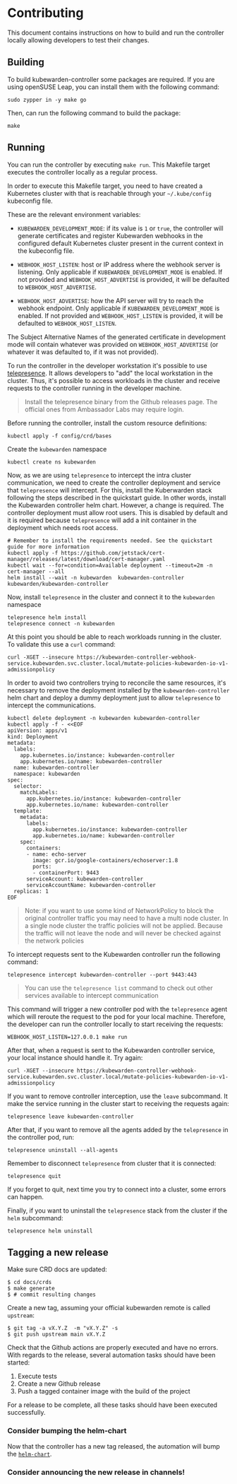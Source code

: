 # Contributing

This document contains instructions on how to build and run the controller locally
allowing developers to test their changes.

## Building

To build kubewarden-controller some packages are required. If you are using
openSUSE Leap, you can install them with the following command:

```
sudo zypper in -y make go
```

Then, can run the following command to build the package:

```
make
```

## Running

You can run the controller by executing `make run`. This Makefile
target executes the controller locally as a regular process.

In order to execute this Makefile target, you need to have created a Kubernetes
cluster with that is reachable through your `~/.kube/config` kubeconfig file.

These are the relevant environment variables:

- `KUBEWARDEN_DEVELOPMENT_MODE`: if its value is `1` or `true`, the
  controller will generate certificates and register Kubewarden
  webhooks in the configured default Kubernetes cluster present in the
  current context in the kubeconfig file.

- `WEBHOOK_HOST_LISTEN`: host or IP address where the webhook server
  is listening. Only applicable if `KUBEWARDEN_DEVELOPMENT_MODE` is
  enabled. If not provided and `WEBHOOK_HOST_ADVERTISE` is provided,
  it will be defaulted to `WEBHOOK_HOST_ADVERTISE`.

- `WEBHOOK_HOST_ADVERTISE`: how the API server will try to reach the
  webhook endpoint. Only applicable if `KUBEWARDEN_DEVELOPMENT_MODE` is
  enabled. If not provided and `WEBHOOK_HOST_LISTEN` is provided,
  it will be defaulted to `WEBHOOK_HOST_LISTEN`.

The Subject Alternative Names of the generated certificate in development mode
will contain whatever was provided on `WEBHOOK_HOST_ADVERTISE` (or whatever it
was defaulted to, if it was not provided).

To run the controller in the developer workstation it's possible to use
[telepresence](https://github.com/telepresenceio/telepresence). It allows
developers to "add" the local workstation in the cluster. Thus, it's possible
to access workloads in the cluster and receive requests to the controller running
in the developer machine.  

> Install the telepresence binary from the Github releases page. The official 
> ones from Ambassador Labs may require login. 

Before running the controller, install the custom resource definitions:

```console
kubectl apply -f config/crd/bases
```

Create the `kubewarden` namespace

```console
kubectl create ns kubewarden
```

Now, as we are using `telepresence` to intercept the intra cluster
communication, we need to create the controller deployment and service that
`telepresence` will intercept. For this, install the Kuberwarden stack
following the steps described in the quickstart guide. In other words, install
the Kubewarden controller helm chart. However, a change is required. The controller
deployment must allow root users. This is disabled by default and it is required
because `telepresence` will add a init container in the deployment which needs
root access.

```console
# Remember to install the requirements needed. See the quickstart guide for more information
kubectl apply -f https://github.com/jetstack/cert-manager/releases/latest/download/cert-manager.yaml
kubectl wait --for=condition=Available deployment --timeout=2m -n cert-manager --all
helm install --wait -n kubewarden  kubewarden-controller kubewarden/kubewarden-controller
```



Now, install `telepresence` in the cluster and connect it to the `kubewarden` namespace

```console
telepresence helm install
telepresence connect -n kubewarden
```

At this point you should be able to reach workloads running in the cluster. To validate
this use a `curl` command:

```console
curl -XGET --insecure https://kubewarden-controller-webhook-service.kubewarden.svc.cluster.local/mutate-policies-kubewarden-io-v1-admissionpolicy
```

In order to avoid two controllers trying to reconcile the same resources, it's necessary to
remove the deployment installed by the `kubewarden-controller` helm chart and deploy a dummy
deployment just to allow `telepresence` to intercept the communications.

```console
kubectl delete deployment -n kubewarden kubewarden-controller
kubectl apply -f - <<EOF
apiVersion: apps/v1
kind: Deployment
metadata:
  labels:
    app.kubernetes.io/instance: kubewarden-controller
    app.kubernetes.io/name: kubewarden-controller
  name: kubewarden-controller
  namespace: kubewarden
spec:
  selector:
    matchLabels:
      app.kubernetes.io/instance: kubewarden-controller
      app.kubernetes.io/name: kubewarden-controller
  template:
    metadata:
      labels:
        app.kubernetes.io/instance: kubewarden-controller
        app.kubernetes.io/name: kubewarden-controller
    spec:
      containers:
      - name: echo-server
        image: gcr.io/google-containers/echoserver:1.8
        ports:
        - containerPort: 9443
      serviceAccount: kubewarden-controller
      serviceAccountName: kubewarden-controller
  replicas: 1
EOF
```

> Note: if you want to use some kind of NetworkPolicy to block the original controller traffic
> you may need to have a multi node cluster. In a single node cluster the traffic 
> policies will not be applied. Because the traffic will not leave the node and will never be
> checked against the network policies

To intercept requests sent to the Kubewarden controller run the following command:

```console
telepresence intercept kubewarden-controller --port 9443:443
```

> You can use the `telepresence list` command to check out other services available to
> intercept communication

This command will trigger a new controller pod with the `telepresence` agent which
will reroute the request to the pod for your local machine. Therefore, the developer
can run the controller locally to start receiving the requests:

```console
WEBHOOK_HOST_LISTEN=127.0.0.1 make run
```

After that, when a request is sent to the Kubewarden controller service, your
local instance should handle it. Try again:


```console
curl -XGET --insecure https://kubewarden-controller-webhook-service.kubewarden.svc.cluster.local/mutate-policies-kubewarden-io-v1-admissionpolicy
```

If you want to remove controller interception, use the `leave` subcommand. It make
the service running in the cluster start to receiving the requests again:

```console
telepresence leave kubewarden-controller
```

After that, if you want to remove all the agents added by the `telepresence` in
the controller pod, run:

```console
telepresence uninstall --all-agents
```

Remember to disconnect `telepresence` from cluster that it is connected:

```console
telepresence quit
```

If you forget to quit, next time you try to connect into a cluster, some errors
can happen. 

Finally, if you want to uninstall the `telepresence` stack from the cluster if
the `helm` subcommand:

```console
telepresence helm uninstall
```

## Tagging a new release

Make sure CRD docs are updated:

```console
$ cd docs/crds
$ make generate
$ # commit resulting changes
```

Create a new tag, assuming your official kubewarden remote is called `upstream`:

```console
$ git tag -a vX.Y.Z  -m "vX.Y.Z" -s
$ git push upstream main vX.Y.Z
```

Check that the Github actions are properly executed and have no
errors. With regards to the release, several automation tasks should
have been started:

1. Execute tests
1. Create a new Github release
1. Push a tagged container image with the build of the project

For a release to be complete, all these tasks should have been
executed successfully.

### Consider bumping the helm-chart

Now that the controller has a new tag released, the automation will bump the
[`helm-chart`](https://github.com/kubewarden/helm-charts/tree/main/charts/kubewarden-controller).

### Consider announcing the new release in channels!

